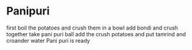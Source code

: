  # Panipuri
first boil the potatoes and crush them in a bowl 
add bondi and crush together
take pani puri ball add the crush potatoes and put tamrind and croander water 
Pani puri is ready 
